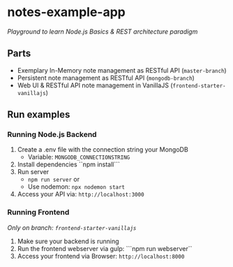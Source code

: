 # notes-example-app 

_Playground to learn Node.js Basics & REST architecture paradigm_

## Parts

* Exemplary In-Memory note management as RESTful API (``master-branch``)
* Persistent note management as RESTful API (``mongodb-branch``)
* Web UI & RESTful API note management in VanillaJS (``frontend-starter-vanillajs``)

## Run examples

### Running Node.js Backend

1. Create a .env file with the connection string your MongoDB
    * Variable: ``MONGODB_CONNECTIONSTRING``
1. Install dependencies ``npm install```
1. Run server
    * ```npm run server``` or
    * Use nodemon: ``npx nodemon start``
1. Access your API via: ```http://localhost:3000```

### Running Frontend
_Only on branch: ```frontend-starter-vanillajs```_

1. Make sure your backend is running
1. Run the frontend webserver via gulp: ```npm run webserver``
1. Access your frontend via Browser: ```http://localhost:8000```